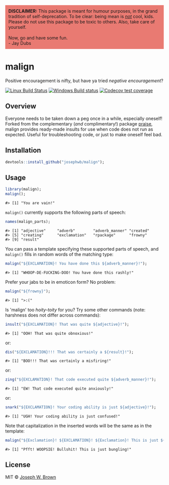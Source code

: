 


<div style="background-color:rgba(233, 122, 114, 1); middle; padding:10px 10px;">
<b>DISCLAIMER:</b> This package is meant for humour purposes, in the grand tradition
of self-deprecation. To be clear: being mean is <u><i>not</i></u> cool, kids. Please do
not use this package to be toxic to others. Also, take care of yourself.<br/><br/>
Now, go and have some fun.<br/>
- Jay Dubs
</div>

# malign
Positive encouragement is nifty, but have ya tried _negative encouragement_?

[![Linux Build Status](https://travis-ci.com/josephwb/malign.svg?branch=master)](https://travis-ci.com/josephwb/malign)
[![Windows Build status](https://ci.appveyor.com/api/projects/status/github/josephwb/malign?svg=true)](https://ci.appveyor.com/project/josephwb/malign)
[![Codecov test coverage](https://codecov.io/gh/josephwb/malign/branch/master/graph/badge.svg)](https://codecov.io/gh/josephwb/malign?branch=master)


## Overview
Everyone needs to be taken down a peg once in a while, especially oneself! Forked
from the complementary (_and_ complimentary!) package [praise](https://github.com/rladies/praise), malign provides
ready-made insults for use when code does not run as expected. Useful for
troubleshooting code, or just to make oneself feel bad.

## Installation


```r
devtools::install_github("josephwb/malign");
```

## Usage


```r
library(malign);
malign();
```

```
#> [1] "You are vain!"
```

`malign()` currently supports the following parts of speech:


```r
names(malign_parts);
```

```
#> [1] "adjective"     "adverb"        "adverb_manner" "created"      
#> [5] "creating"      "exclamation"   "rpackage"      "frowny"       
#> [9] "result"
```

You can pass a template specifying these supported parts of speech, and
`malign()` fills in random words of the matching type:


```r
malign("${EXCLAMATION}! You have done this ${adverb_manner}!");
```

```
#> [1] "WHOOP-DE-FUCKING-DOO! You have done this rashly!"
```

Prefer your jabs to be in emoticon form? No problem:


```r
malign("${frowny}");
```

```
#> [1] ">:("
```

Is 'malign' too _hoity-toity_ for you? Try some other commands (note: harshness
does not differ across commands):


```r
insult("${EXCLAMATION}! That was quite ${adjective}!");
```

```
#> [1] "OOH! That was quite obnoxious!"
```

or:


```r
dis("${EXCLAMATION}!!! That was certainly a ${result}!");
```

```
#> [1] "BOO!!! That was certainly a misfiring!"
```

or:


```r
zing("${EXCLAMATION}! That code executed quite ${adverb_manner}!");
```

```
#> [1] "EW! That code executed quite anxiously!"
```

or:


```r
snark("${EXCLAMATION}! Your coding ability is just ${adjective}!");
```

```
#> [1] "UGH! Your coding ability is just confused!"
```

Note that capitalization in the inserted words will be the same as in the template:


```r
malign("${Exclamation}! ${EXCLAMATION}! ${Exclamation}! This is just ${adjective}!");
```

```
#> [1] "Pfft! WOOPSIE! Bullshit! This is just bungling!"
```

## License

MIT © [Joseph W. Brown](https://github.com/josephwb)
